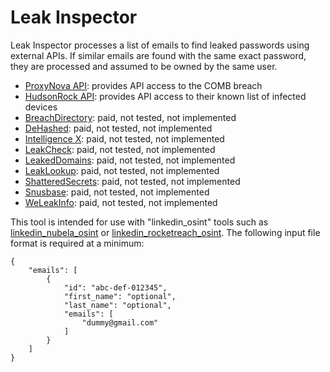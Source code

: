 # Leak Inspector

Leak Inspector processes a list of emails to find leaked passwords using external APIs. If similar emails are found with the same exact password, they are processed and assumed to be owned by the same user.

* [ProxyNova API](https://www.proxynova.com/tools/comb): provides API access to the COMB breach
* [HudsonRock API](https://cavalier.hudsonrock.com/docs): provides API access to their known list of infected devices
* [BreachDirectory](https://breachdirectory.org/): paid, not tested, not implemented
* [DeHashed](https://dehashed.com/): paid, not tested, not implemented
* [Intelligence X](https://intelx.io/): paid, not tested, not implemented
* [LeakCheck](https://leakcheck.io/): paid, not tested, not implemented
* [LeakedDomains](https://leaked.domains): paid, not tested, not implemented
* [LeakLookup](https://leak-lookup.com/): paid, not tested, not implemented
* [ShatteredSecrets](https://scatteredsecrets.com/): paid, not tested, not implemented
* [Snusbase](https://www.snusbase.com): paid, not tested, not implemented
* [WeLeakInfo](https://weleakinfo.io/): paid, not tested, not implemented

This tool is intended for use with "linkedin_osint" tools such as [linkedin_nubela_osint](https://github.com/vulpecuna/linkedin_nubela_osint) or [linkedin_rocketreach_osint](https://github.com/vulpecuna/linkedin_rocketreach_osint). The following input file format is required at a minimum:

```json!
{
    "emails": [
        {
            "id": "abc-def-012345",
            "first_name": "optional",
            "last_name": "optional",
            "emails": [
                "dummy@gmail.com"
            ]
        }
    ]
}
```
